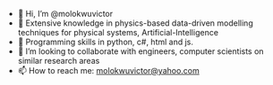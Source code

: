 - 👋 Hi, I’m @molokwuvictor
- 👀 Extensive knowledge in physics-based data-driven modelling techniques for physical systems, Artificial-Intelligence
- 🌱 Programming skills in python, c#, html and js.
- 💞️ I’m looking to collaborate with engineers, computer scientists on similar research areas
- 📫 How to reach me: molokwuvictor@yahoo.com

<!---
molokwuvictor/molokwuvictor is a ✨ special ✨ repository because its `README.md` (this file) appears on your GitHub profile.
You can click the Preview link to take a look at your changes.
--->
